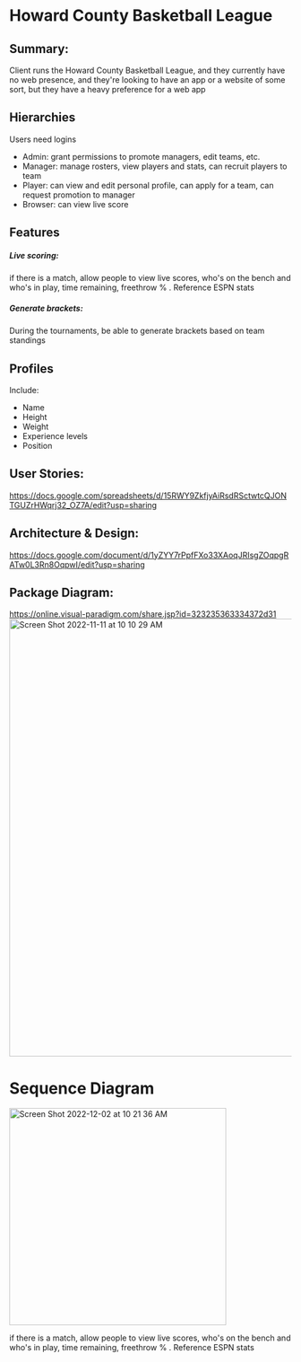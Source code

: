 # Howard County Basketball League

## Summary:

Client runs the Howard County Basketball League, and they currently have no web presence, and they're looking to have an app or a website of some sort, but they have a heavy preference for a web app

## Hierarchies
Users need logins
- Admin: grant permissions to promote managers, edit teams, etc.
- Manager: manage rosters, view players and stats, can recruit players to team
- Player: can view and edit personal profile, can apply for a team, can request promotion to manager 
- Browser: can view live score

## Features
##### **Live scoring**:
if there is a match, allow people to view live scores, who's on the bench and who's in play, time remaining, freethrow % . Reference ESPN stats

##### **Generate brackets**:
During the tournaments, be able to generate brackets based on team standings

## **Profiles**
Include:
- Name
- Height
- Weight
- Experience levels
- Position


## User Stories:
https://docs.google.com/spreadsheets/d/15RWY9ZkfjyAiRsdRSctwtcQJONTGUZrHWqrj32_OZ7A/edit?usp=sharing

## Architecture & Design:
https://docs.google.com/document/d/1yZYY7rPpfFXo33XAoqJRIsgZOqpgRATw0L3Rn8OqpwI/edit?usp=sharing

## Package Diagram:
https://online.visual-paradigm.com/share.jsp?id=323235363334372d31<img width="780" alt="Screen Shot 2022-11-11 at 10 10 29 AM" src="https://user-images.githubusercontent.com/55000580/201368709-db21dbc6-884c-43f9-abda-040c1a9e0306.png">

# Sequence Diagram
<img width="387" alt="Screen Shot 2022-12-02 at 10 21 36 AM" src="https://user-images.githubusercontent.com/55000580/205326343-afbb00c4-37b9-473a-a6c6-64de81ce72b4.png">

if there is a match, allow people to view live scores, who's on the bench and who's in play, time remaining, freethrow % . Reference ESPN stats

